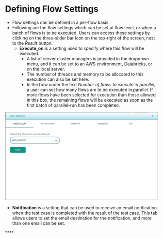 # Defining Flow Settings

* Flow settings can be defined in a per-flow basis.
* Following are the flow settings which can be set at flow level, or when a batch of flows is to be executed. Users can access these settings by clicking on the three-slider bar icon on the top-right of the screen, nest to the _Result_ button.
  * **Execute\_on** is a setting used to specify where this flow will be executed. 
    * A list of server cluster managers is provided in the dropdown menu, and it can be set to an AWS environment, Databricks, or on the local server. 
    * The number of threads and memory to be allocated to this execution can also be set here. 
    * In the bow under the text _Number of flows to execute in parallel_, a user can set how many flows are to be executed in parallel. If more flows have been selected for execution than those allowed in this box, the remaining flows will be executed  as soon as the first batch of parallel-run has been completed. 

![](../../.gitbook/assets/flwo_settings_execute_on.jpg)

* **Notification** is a setting that can be used to receive an email notification when the test case is completed with the result of the test case. This tab allows users to set the email destination for the notification, and more than one email can be set. 

\*\*\*\*



